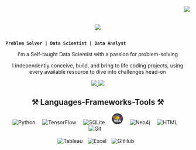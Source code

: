 <img align="right" src="https://visitor-badge.laobi.icu/badge?page_id=trystan-geoffre.trystan-geoffre" />

<h1 align="center">
    <img src="https://readme-typing-svg.herokuapp.com/?font=Righteous&size=35&center=true&vCenter=true&width=450&height=70&duration=4500&lines=Hey!+👋;+I'm+Trystan;Welcome to my Github!" />
</h1>

**`Problem Solver | Data Scientist | Data Analyst`**

<div align="center">
I'm a Self-taught Data Scientist with a passion for problem-solving
    
I independently conceive, build, and bring to life coding projects,
using every available resource to dive into challenges head-on 
    
</div>

<div align="center"> 
  <a href="mailto:trystan.geoffre@gmail.com">
    <img src="https://img.shields.io/badge/Gmail-333333?style=for-the-badge&logo=gmail&logoColor=white" />
  </a>
  <a href="https://www.linkedin.com/in/trystan-geoffre-03/" target="_blank">
    <img src="https://img.shields.io/badge/LinkedIn-0077B5?style=for-the-badge&logo=linkedin&logoColor=white" target="_blank" />
  </a>
</div>


<h2 align="center">⚒️ Languages-Frameworks-Tools ⚒️</h2>

<div align="center">
<img alt="Python" width="30px" style="padding-right:15px;" src="https://cdn.jsdelivr.net/gh/devicons/devicon/icons/python/python-original-wordmark.svg"/>
<img alt="TensorFlow" width="30px" style="padding-right:15px;" src="https://cdn.jsdelivr.net/gh/devicons/devicon/icons/tensorflow/tensorflow-original.svg" />
<img alt="SQLite" width="30px" style="padding-right:15px;" src="https://cdn.jsdelivr.net/gh/devicons/devicon/icons/sqlite/sqlite-original-wordmark.svg" />
<img alt="VBA" width="30px" style="padding-right:15px;" src="https://raw.githubusercontent.com/github/explore/71e4a0fc524fd1d7a0d9a940aa6b91f31458a87b/topics/vba/vba.png" />
<img alt="Neo4j" width="30px" style="padding-right:15px;" src="https://cdn.jsdelivr.net/gh/devicons/devicon/icons/neo4j/neo4j-original-wordmark.svg" />
<img alt="HTML" width="30px" style="padding-right:15px;" src="https://cdn.jsdelivr.net/gh/devicons/devicon/icons/html5/html5-original-wordmark.svg" />
<img alt="Git" width="30px" style="padding-right:15px;" src="https://cdn.jsdelivr.net/gh/devicons/devicon/icons/git/git-plain-wordmark.svg" />
</div>
<br />
<div align="center">
<img alt="Tableau" width="30px" style="padding-right:10px;" src="https://www.selectdistinct.co.uk/wp-content/uploads/2023/03/Tableau-logo-removebg-preview.png" />
<img alt="Excel" width="30px" style="padding-right:10px;" src="https://upload.wikimedia.org/wikipedia/commons/thumb/3/34/Microsoft_Office_Excel_%282019–present%29.svg/2203px-Microsoft_Office_Excel_%282019–present%29.svg.png" />
<img alt="GitHub" width="30px" style="padding-right:10px;" src="https://cdn.jsdelivr.net/gh/devicons/devicon/icons/github/github-original-wordmark.svg" />
</div>
<br />





